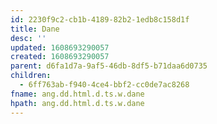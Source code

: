 ```yaml
---
id: 2230f9c2-cb1b-4189-82b2-1edb8c158d1f
title: Dane
desc: ''
updated: 1608693290057
created: 1608693290057
parent: d6fa1d7a-9af5-46db-8df5-b71daa6d0735
children:
  - 6ff763ab-f940-4ce4-bbf2-cc0de7ac8268
fname: ang.dd.html.d.ts.w.dane
hpath: ang.dd.html.d.ts.w.dane
---
```



